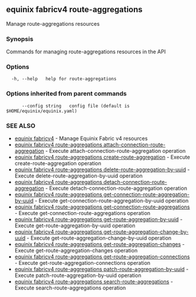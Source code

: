 ## equinix fabricv4 route-aggregations

Manage route-aggregations resources

### Synopsis

Commands for managing route-aggregations resources in the API

### Options

```
  -h, --help   help for route-aggregations
```

### Options inherited from parent commands

```
      --config string   config file (default is $HOME/equinix/equinix.yaml)
```

### SEE ALSO

* [equinix fabricv4](equinix_fabricv4.md)	 - Manage Equinix Fabric v4 resources
* [equinix fabricv4 route-aggregations attach-connection-route-aggregation](equinix_fabricv4_route-aggregations_attach-connection-route-aggregation.md)	 - Execute attach-connection-route-aggregation operation
* [equinix fabricv4 route-aggregations create-route-aggregation](equinix_fabricv4_route-aggregations_create-route-aggregation.md)	 - Execute create-route-aggregation operation
* [equinix fabricv4 route-aggregations delete-route-aggregation-by-uuid](equinix_fabricv4_route-aggregations_delete-route-aggregation-by-uuid.md)	 - Execute delete-route-aggregation-by-uuid operation
* [equinix fabricv4 route-aggregations detach-connection-route-aggregation](equinix_fabricv4_route-aggregations_detach-connection-route-aggregation.md)	 - Execute detach-connection-route-aggregation operation
* [equinix fabricv4 route-aggregations get-connection-route-aggregation-by-uuid](equinix_fabricv4_route-aggregations_get-connection-route-aggregation-by-uuid.md)	 - Execute get-connection-route-aggregation-by-uuid operation
* [equinix fabricv4 route-aggregations get-connection-route-aggregations](equinix_fabricv4_route-aggregations_get-connection-route-aggregations.md)	 - Execute get-connection-route-aggregations operation
* [equinix fabricv4 route-aggregations get-route-aggregation-by-uuid](equinix_fabricv4_route-aggregations_get-route-aggregation-by-uuid.md)	 - Execute get-route-aggregation-by-uuid operation
* [equinix fabricv4 route-aggregations get-route-aggregation-change-by-uuid](equinix_fabricv4_route-aggregations_get-route-aggregation-change-by-uuid.md)	 - Execute get-route-aggregation-change-by-uuid operation
* [equinix fabricv4 route-aggregations get-route-aggregation-changes](equinix_fabricv4_route-aggregations_get-route-aggregation-changes.md)	 - Execute get-route-aggregation-changes operation
* [equinix fabricv4 route-aggregations get-route-aggregation-connections](equinix_fabricv4_route-aggregations_get-route-aggregation-connections.md)	 - Execute get-route-aggregation-connections operation
* [equinix fabricv4 route-aggregations patch-route-aggregation-by-uuid](equinix_fabricv4_route-aggregations_patch-route-aggregation-by-uuid.md)	 - Execute patch-route-aggregation-by-uuid operation
* [equinix fabricv4 route-aggregations search-route-aggregations](equinix_fabricv4_route-aggregations_search-route-aggregations.md)	 - Execute search-route-aggregations operation

